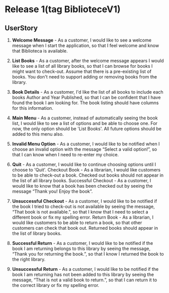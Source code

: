 # Release 1(tag BiblioteceV1)

## UserStory

1. **Welcome Message**  - As a customer, I would like to see a welcome message when I start the application, so that I feel welcome and know that Biblioteca is available.

2. **List Books** - As a customer, after the welcome message appears I would like to see a list of all library books, so that I can browse for books I might want to check-out. Assume that there is a pre-existing list of books. You don't need to support adding or removing books from the library.

3. **Book Details** - As a customer, I'd like the list of all books to include each books Author and Year Published, so that I can be confident that I have found the book I am looking for. The book listing should have columns for this information.

4. **Main Menu**  - As a customer, instead of automatically seeing the book list, I would like to see a list of options and be able to choose one. For now, the only option should be 'List Books'. All future options should be added to this menu also.

5. **Invalid Menu Option** - As a customer, I would like to be notified when I choose an invalid option with the message “Select a valid option!”, so that I can know when I need to re-enter my choice.

6. **Quit** - As a customer, I would like to continue choosing options until I choose to 'Quit'.
Checkout Book - As a librarian, I would like customers to be able to check-out a book. Checked out books should not appear in the list of all library books.
Successful Checkout - As a customer, I would like to know that a book has been checked out by seeing the message “Thank you! Enjoy the book”.

7. **Unsuccessful Checkout** - As a customer, I would like to be notified if the book I tried to check-out is not available by seeing the message, “That book is not available.”, so that I know that I need to select a different book or fix my spelling error.
Return Book - As a librarian, I would like customers to be able to return a book, so that other customers can check that book out. Returned books should appear in the list of library books.

8. **Successful Return** - As a customer, I would like to be notified if the book I am returning belongs to this library by seeing the message, “Thank you for returning the book.”, so that I know I returned the book to the right library.

9. **Unsuccessful Return** - As a customer, I would like to be notified if the book I am returning has not been added to this library by seeing the message, “That is not a valid book to return.”, so that I can return it to the correct library or fix my spelling error.